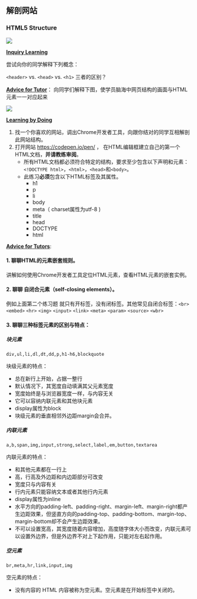 ## 解剖网站

### HTML5 Structure

![](http://ocuwjo7n4.bkt.clouddn.com/blog/2017-05-27-093547.jpg)

**<u>Inquiry Learning</u>**

尝试向你的同学解释下列概念：

`<header>` vs. `<head>` vs. `<h1>`  三者的区别？

**<u>Advice for Tutor</u>**： 向同学们解释下图，使学员脑海中网页结构的画面与HTML元素一一对应起来

![](http://ocuwjo7n4.bkt.clouddn.com/blog/2017-05-27-091645.jpg)

<u>**Learning by Doing**</u>

1. 找一个你喜欢的网站，调出Chrome开发者工具，向跟你结对的同学互相解剖此网站结构。
2. 打开网站 https://codepen.io/pen/ ， 在HTML编辑框建立自己的第一个HTML文档，**并请教练审阅**。
   - 所有HTML文档都必须符合特定的结构，要求至少包含以下声明和元素：`<!DOCTYPE html>`，`<html>`，`<head>`和`<body>`。
   - 此练习**必须**包含以下HTML标签及其属性。
     - h1
     - p
     - li
     - body
     - meta（ charset属性为utf-8 )
     - title
     - head
     - DOCTYPE
     - html

**<u>Advice for Tutors</u>**:

#### 1. 聊聊HTML的元素嵌套规则。
讲解如何使用Chrome开发者工具定位HTML元素，查看HTML元素的嵌套实例。
#### 2. 聊聊 自闭合元素（self-closing elements）。
例如上面第二个练习题 <meta> 就只有开标签，没有闭标签。其他常见自闭合标签：`<br>`  `<embed>` `<hr>` `<img>` `<input>` `<link>` `<meta>` `<param>` `<source>` `<wbr>`
#### 3. 聊聊三种标签元素的区别与特点：

##### 块元素

```
div,ul,li,dl,dt,dd,p,h1-h6,blockquote
```
块级元素的特点：

- 总在新行上开始，占据一整行
- 默认情况下，其宽度自动填满其父元素宽度
- 宽度始终是与浏览器宽度一样，与内容无关
- 它可以容纳内联元素和其他块元素
- display属性为block
- 块级元素的垂直相邻外边距margin会合并。

##### 内联元素

```
a,b,span,img,input,strong,select,label,em,button,textarea
```
内联元素的特点：

- 和其他元素都在一行上
- 高，行高及外边距和内边距部分可改变
- 宽度只与内容有关
- 行内元素只能容纳文本或者其他行内元素
- display属性为inline
- 水平方向的padding-left、padding-right、margin-left、margin-right都产生边距效果，但竖直方向的padding-top、padding-bottom、margin-top、margin-bottom却不会产生边距效果。
- 不可以设置宽高，其宽度随着内容增加，高度随字体大小而改变，内联元素可以设置外边界，但是外边界不对上下起作用，只能对左右起作用。



##### 空元素

```
br,meta,hr,link,input,img
```
空元素的特点：

- 没有内容的 HTML 内容被称为空元素。空元素是在开始标签中关闭的。
